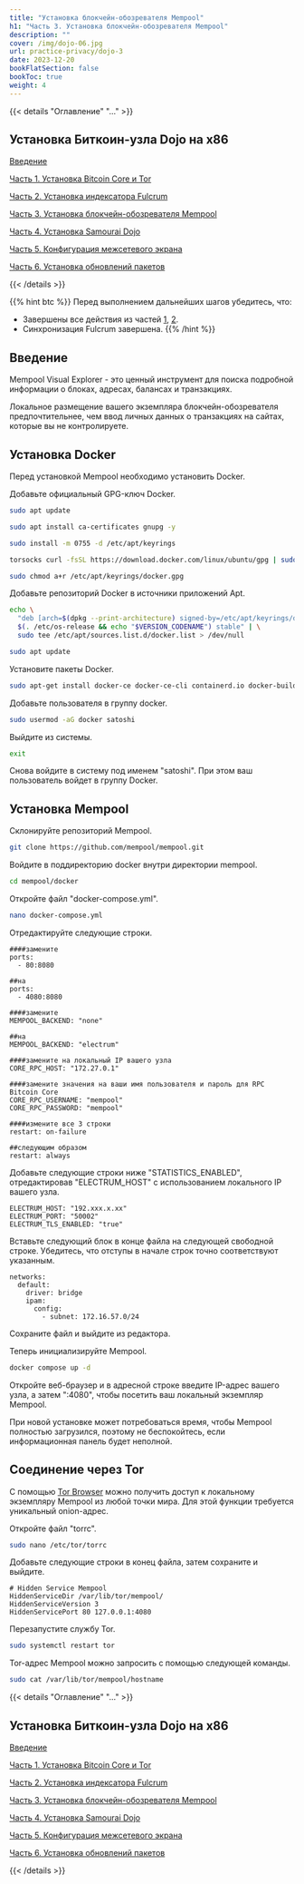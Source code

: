 ```yaml
---
title: "Установка блокчейн-обозревателя Mempool"
h1: "Часть 3. Установка блокчейн-обозревателя Mempool"
description: ""
cover: /img/dojo-06.jpg
url: practice-privacy/dojo-3
date: 2023-12-20
bookFlatSection: false
bookToc: true
weight: 4
---
```


{{< details "Оглавление" "..." >}}

## Установка Биткоин-узла Dojo на x86

[Введение](/practice-privacy/dojo-0)

[Часть 1. Установка Bitcoin Core и Tor](/practice-privacy/dojo-1)

[Часть 2. Установка индексатора Fulcrum](/practice-privacy/dojo-2)

[Часть 3. Установка блокчейн-обозревателя Mempool](/practice-privacy/dojo-3)

[Часть 4. Установка Samourai Dojo](/practice-privacy/dojo-4)

[Часть 5. Конфигурация межсетевого экрана](/practice-privacy/dojo-5)

[Часть 6. Установка обновлений пакетов](/practice-privacy/dojo-6)

{{< /details >}}

{{% hint btc %}}
Перед выполнением дальнейших шагов убедитесь, что:
- Завершены все действия из частей [1](/privacy/dojo-1), [2](/privacy/dojo-2).
- Синхронизация Fulcrum завершена.
{{% /hint %}}

## Введение

Mempool Visual Explorer - это ценный инструмент для поиска подробной информации о блоках, адресах, балансах и транзакциях.

Локальное размещение вашего экземпляра блокчейн-обозревателя предпочтительнее, чем ввод личных данных о транзакциях на сайтах, которые вы не контролируете.

## Установка Docker

Перед установкой Mempool необходимо установить Docker.

Добавьте официальный GPG-ключ Docker.

```bash
sudo apt update
```

```bash
sudo apt install ca-certificates gnupg -y
```

```bash
sudo install -m 0755 -d /etc/apt/keyrings
```

```bash
torsocks curl -fsSL https://download.docker.com/linux/ubuntu/gpg | sudo gpg --dearmor -o /etc/apt/keyrings/docker.gpg
```

```bash
sudo chmod a+r /etc/apt/keyrings/docker.gpg
```

Добавьте репозиторий Docker в источники приложений Apt.

```bash
echo \
  "deb [arch=$(dpkg --print-architecture) signed-by=/etc/apt/keyrings/docker.gpg] https://download.docker.com/linux/ubuntu \
  $(. /etc/os-release && echo "$VERSION_CODENAME") stable" | \
  sudo tee /etc/apt/sources.list.d/docker.list > /dev/null
```

```bash
sudo apt update
```

Установите пакеты Docker.

```bash
sudo apt-get install docker-ce docker-ce-cli containerd.io docker-buildx-plugin docker-compose-plugin -y
```

Добавьте пользователя в группу docker.

```bash
sudo usermod -aG docker satoshi
```

Выйдите из системы.

```bash
exit
```

Снова войдите в систему под именем "satoshi". При этом ваш пользователь войдет в группу Docker.

## Установка Mempool

Склонируйте репозиторий Mempool.

```bash
git clone https://github.com/mempool/mempool.git
```

Войдите в поддиректорию docker внутри директории mempool.

```bash
cd mempool/docker
```

Откройте файл "docker-compose.yml".

```bash
nano docker-compose.yml
```

Отредактируйте следующие строки.

```
####замените
ports:
  - 80:8080

##на
ports:
  - 4080:8080
```

```
####замените
MEMPOOL_BACKEND: "none"

##на
MEMPOOL_BACKEND: "electrum"
```

```
####замените на локальный IP вашего узла
CORE_RPC_HOST: "172.27.0.1"
```

```
####замените значения на ваши имя пользователя и пароль для RPC Bitcoin Core
CORE_RPC_USERNAME: "mempool"
CORE_RPC_PASSWORD: "mempool"
```

```
####измените все 3 строки
restart: on-failure

##следующим образом
restart: always
```

Добавьте следующие строки ниже "STATISTICS_ENABLED", отредактировав "ELECTRUM_HOST" с использованием локального IP вашего узла.

```
ELECTRUM_HOST: "192.xxx.x.xx"
ELECTRUM_PORT: "50002"
ELECTRUM_TLS_ENABLED: "true"
```

Вставьте следующий блок в конце файла на следующей свободной строке. Убедитесь, что отступы в начале строк точно соответствуют указанным.

```
networks:
  default:
    driver: bridge
    ipam:
      config:
        - subnet: 172.16.57.0/24
```

Сохраните файл и выйдите из редактора.

Теперь инициализируйте Mempool.

```bash
docker compose up -d
```

Откройте веб-браузер и в адресной строке введите IP-адрес вашего узла, а затем ":4080", чтобы посетить ваш локальный экземпляр Mempool.

При новой установке может потребоваться время, чтобы Mempool полностью загрузился, поэтому не беспокойтесь, если информационная панель будет неполной.

## Соединение через Tor

С помощью [Tor Browser](https://www.torproject.org/download/) можно получить доступ к локальному экземпляру Mempool из любой точки мира. Для этой функции требуется уникальный onion-адрес.

Откройте файл "torrc".

```bash
sudo nano /etc/tor/torrc
```

Добавьте следующие строки в конец файла, затем сохраните и выйдите.

```
# Hidden Service Mempool
HiddenServiceDir /var/lib/tor/mempool/
HiddenServiceVersion 3
HiddenServicePort 80 127.0.0.1:4080
```

Перезапустите службу Tor.

```bash
sudo systemctl restart tor
```

Tor-адрес Mempool можно запросить с помощью следующей команды.

```bash
sudo cat /var/lib/tor/mempool/hostname
```

{{< details "Оглавление" "..." >}}

## Установка Биткоин-узла Dojo на x86

[Введение](/practice-privacy/dojo-0)

[Часть 1. Установка Bitcoin Core и Tor](/practice-privacy/dojo-1)

[Часть 2. Установка индексатора Fulcrum](/practice-privacy/dojo-2)

[Часть 3. Установка блокчейн-обозревателя Mempool](/practice-privacy/dojo-3)

[Часть 4. Установка Samourai Dojo](/practice-privacy/dojo-4)

[Часть 5. Конфигурация межсетевого экрана](/practice-privacy/dojo-5)

[Часть 6. Установка обновлений пакетов](/practice-privacy/dojo-6)

{{< /details >}}